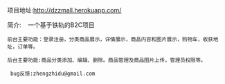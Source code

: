 
项目地址:http://dzzmall.herokuapp.com/


简介:
    一个基于铁轨的B2C项目
    
    前台主要功能：登录注册，分类商品展示，详情展示，商品内容和图片展示，购物车，收获地址，订单等。

    后台主要功能:商品分类添加、编辑、删除。商品管理及商品图片上传，管理员权限等。
    
     bug反馈:zhengzhidu@gmail.com  





